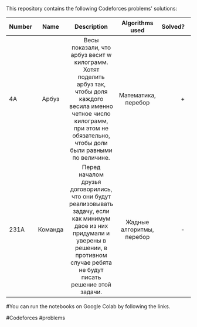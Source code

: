 This repository contains the following Codeforces problems' solutions:

| Number        | Name                             | Description                                    |  Algorithms used        |  Solved?   |  Online Notebook |  
| ------------- |:--------------------------------:|:----------------------------------------------:|:-----------------------:|-----------:|-----------------:| 
|  4A           |      Арбуз                     |  Весы показали, что арбуз весит w килограмм. Хотят поделить арбуз так, чтобы доля каждого весила именно четное число килограмм, при этом не обязательно, чтобы доли были равными по величине.     | Математика, перебор        | + |  [My Notebook](https://colab.research.google.com/github/BISH0808/Codeforces-problems/blob/main/4A_Arbuz.ipynb#scrollTo=bnKNvx_ETmK_)
|  231A           |      Команда                    |  Перед началом друзья договорились, что они будут реализовывать задачу, если как минимум двое из них придумали и уверены в решении, в противном случае ребята не будут писать решение этой задачи.     | Жадные алгоритмы, перебор       | - | [My Notebook](https://colab.research.google.com/github/BISH0808/Codeforces-problems/blob/main/Problems_in_process/231A_Komanda.ipynb)




#You can run the notebooks on Google Colab by following the links.


 #Codeforces #problems

